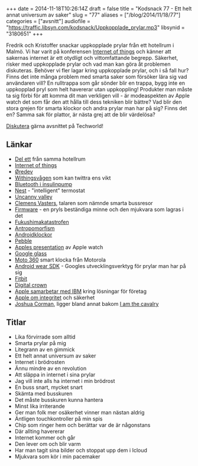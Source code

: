 +++
date = 2014-11-18T10:26:14Z
draft = false
title = "Kodsnack 77 - Ett helt annat universum av saker"
slug = "77"
aliases = ["/blog/2014/11/18/77"]
categories = ["avsnitt"]
audiofile = "https://traffic.libsyn.com/kodsnack/Uppkopplade_prylar.mp3"
libsynid = "3180651"
+++

Fredrik och Kristoffer snackar uppkopplade prylar från ett hotellrum i Malmö. Vi har varit på konferensen [Internet of things](http://www.iotconf.se) och känner att sakernas internet är ett otydligt och vittomfattande begrepp. Säkerhet, risker med uppkopplade prylar och vad man kan göra åt problemen diskuteras. Behöver vi fler lagar kring uppkopplade prylar, och i så fall hur? Finns det inte många problem med smarta saker som försöker lära sig vad användaren vill? En rulltrappa som går sönder blir en trappa, bygg inte en uppkopplad pryl som helt havererar utan uppkoppling! Produkter man måste ta sig förbi för att komma dit man verkligen vill - är modeaspekten av Apple watch det som får den att hålla till dess tekniken blir bättre? Vad blir den stora grejen för smarta klockor och andra prylar man har på sig? Finns det en? Samma sak för plattor, är nästa grej att de blir värdelösa?

[Diskutera](http://techworld.idg.se/2.2524/1.593606) gärna avsnittet på Techworld!

## Länkar ##
* [Del ett](http://kodsnack.se/76/) från samma hotellrum
* [Internet of things](http://www.iotconf.se)
* [Øredev](http://oredev.org/)
* [Withingsvågen](http://www.withings.com/eu/smart-body-analyzer.html) som kan twittra ens vikt
* [Bluetooth i insulinpump](http://www.hanselman.com/blog/HackersCanKillDiabeticsWithInsulinPumpsFromAHalfMileAwayUmNoFactsVsJournalisticFearMongering.aspx)
* [Nest](https://nest.com/thermostat/life-with-nest-thermostat/) - "intelligent" termostat
* [Uncanny valley](http://en.wikipedia.org/wiki/Uncanny_valley)
* [Clemens Vasters](http://vasters.com/clemensv/), talaren som nämnde smarta bussresor
* [Firmware](http://en.wikipedia.org/wiki/Firmware) - en pryls beständiga minne och den mjukvara som lagras i det
* [Fukushimakatastrofen](http://en.wikipedia.org/wiki/Fukushima_Daiichi_nuclear_disaster)
* [Antropomorfism](http://sv.wikipedia.org/wiki/Antropomorfism)
* [Androidklockor](http://www.androidcentral.com/best-android-wear-smartwatch)
* [Pebble](http://en.wikipedia.org/wiki/Pebble_%28watch%29)
* [Apples presentation](http://www.apple.com/live/2014-sept-event/) av Apple watch
* [Google glass](http://en.wikipedia.org/wiki/Google_Glass)
* [Moto 360](http://en.wikipedia.org/wiki/Moto_360) smart klocka från Motorola
* [Android wear SDK](https://developer.android.com/wear/index.html) - Googles utvecklingsverktyg för prylar man har på sig
* [Fitbit](http://en.wikipedia.org/wiki/Fitbit)
* [Digital crown](http://www.idownloadblog.com/2014/09/09/the-technology-behind-the-apple-watch/)
* [Apple samarbetar med IBM](http://www.apple.com/pr/library/2014/07/15Apple-and-IBM-Forge-Global-Partnership-to-Transform-Enterprise-Mobility.html) kring lösningar för företag
* [Apple om integritet](http://www.apple.com/privacy/) och säkerhet
* [Joshua Corman](https://twitter.com/joshcorman), ligger bland annat bakom [I am the cavalry](https://www.iamthecavalry.org)

## Titlar ##
* Lika förvirrade som alltid
* Smarta prylar på mig
* Litegrann av en gimmick
* Ett helt annat universum av saker
* Internet i brödrosten
* Ännu mindre av en revolution
* Att släppa in internet i sina prylar
* Jag vill inte alls ha internet i min brödrost
* En buss snart, mycket snart
* Skämta med busskuren
* Det måste busskuren kunna hantera
* Minst lika irriterande
* Ger man folk mer osäkerhet vinner man nästan aldrig
* Äntligen touchkontroller på min spis
* Chip som ringer hem och berättar var de är någonstans
* Där allting havererar
* Internet kommer och går
* Den lever om och blir varm
* Har man tagit sina bilder och stoppat upp dem i Icloud
* Mjukvara som kör i min pacemaker
